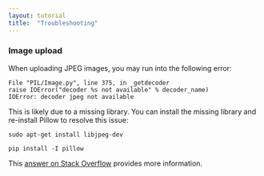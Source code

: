 ```yaml
---
layout: tutorial
title:  "Troubleshooting"
---
```


### Image upload

When uploading JPEG images, you may run into the following error:

```
File "PIL/Image.py", line 375, in _getdecoder
raise IOError("decoder %s not available" % decoder_name)
IOError: decoder jpeg not available
```

This is likely due to a missing library. You can install the missing library and re-install Pillow to resolve this issue:

```
sudo apt-get install libjpeg-dev

pip install -I pillow
```

This [answer on Stack Overflow](http://stackoverflow.com/a/10109941/2942141) provides more information. 
